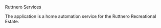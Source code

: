 Ruttnero Services

The application is a home automation service for the Ruttnero Recreational Estate.
